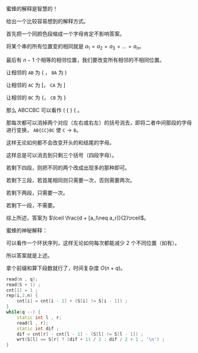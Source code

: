 蜜蜂的解释是智慧的！

给出一个比较容易想到的解释方式。

首先把一个同颜色段缩成一个字母肯定不影响答案。

将某个串的所有位置变的相同就是 $a_1=a_2=a_3=\dots = a_n$。

最后有 $n-1$ 个相等的相邻位置，我们要改变所有相邻的不相同位置。

让相邻的 $\texttt{AB}$ 为 \( ， $\texttt{BA}$ 为 \) 

让相邻的 $\texttt{AC}$ 为 \[， $\texttt{CA}$ 为 \] 

让相邻的 $\texttt{BC}$ 为 \{， $\texttt{CB}$ 为 \} 

那么 ABCCBC 可以看作 ( { } { 。

那每次都可以消掉两个对应（左右或右左）的括号消去，即将二者中间那段的字母进行变换， $\texttt{AB\{CC\}BC}$      使  $\texttt C\to\texttt B$。

这样无论如何都不会改变开头的和结尾的字母。 

这样总是可以消去到只剩三个括号（四段字母）。

若剩下四段，则把不同的两个改成出现多的那种即可。

若剩下三段，若首尾相同则只需要一次，否则需要两次。

若剩下两段，只需要一次。

若剩下一段，不需要。

综上所述，答案为 $\lceil \frac{d + [a_l\neq a_r]}{2}\rceil$。

蜜蜂的神秘解释：

可以看作一个环状序列，这样无论如何每次都能减少 2 个不同位置（如有）。

所以答案就是上述。

拿个前缀和算下段数就行了，时间复杂度 $O(n+q)$。



```cpp
read(n , q);
read(S + 1) ;
cnt[1] = 1 ; 
rep(i,2,n) {
    cnt[i] = cnt[i - 1] + (S[i] != S[i - 1]) ;
}
while(q --) {
    static int l , r; 
    read(l , r);
    static int dif ; 
    dif = cnt[r] - cnt[l - 1] - (S[l] != S[l - 1]) ; 
    wrt(S[l] == S[r] ? (dif + 1) / 2 : dif / 2 + 1 , '\n') ; 
}

```
